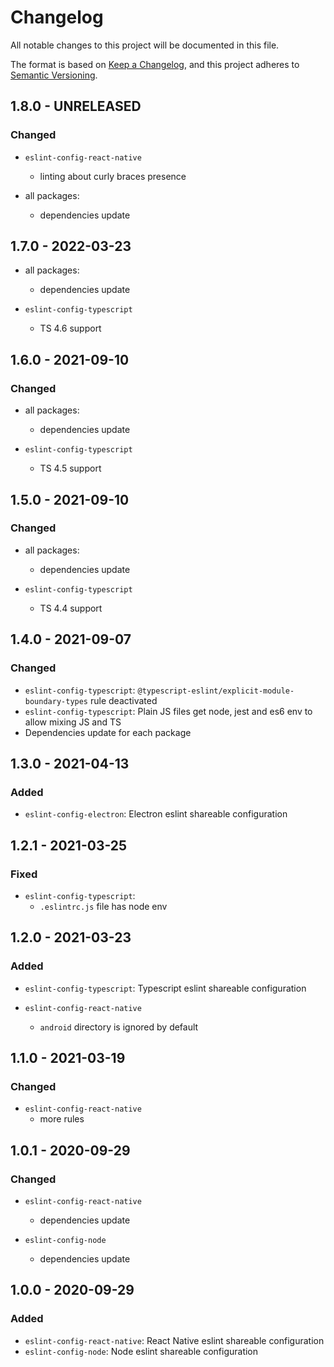 # Changelog

All notable changes to this project will be documented in this file.

The format is based on [Keep a Changelog](https://keepachangelog.com/en/1.0.0/),
and this project adheres to [Semantic Versioning](https://semver.org/spec/v2.0.0.html).

## 1.8.0 - UNRELEASED

### Changed

- `eslint-config-react-native`
  - linting about curly braces presence

- all packages:
  - dependencies update

## 1.7.0 - 2022-03-23

- all packages:
  - dependencies update

- `eslint-config-typescript`
  - TS 4.6 support

## 1.6.0 - 2021-09-10

### Changed

- all packages:
  - dependencies update

- `eslint-config-typescript`
  - TS 4.5 support

## 1.5.0 - 2021-09-10

### Changed

- all packages:
  - dependencies update

- `eslint-config-typescript`
  - TS 4.4 support

## 1.4.0 - 2021-09-07

### Changed

- `eslint-config-typescript`: `@typescript-eslint/explicit-module-boundary-types` rule deactivated
- `eslint-config-typescript`: Plain JS files get node, jest and es6 env to allow mixing JS and TS
- Dependencies update for each package

## 1.3.0 - 2021-04-13

### Added

- `eslint-config-electron`: Electron eslint shareable configuration

## 1.2.1 - 2021-03-25

### Fixed

- `eslint-config-typescript`:
  - `.eslintrc.js` file has node env

## 1.2.0 - 2021-03-23

### Added

- `eslint-config-typescript`: Typescript eslint shareable configuration

- `eslint-config-react-native`
  - `android` directory is ignored by default

## 1.1.0 - 2021-03-19

### Changed

- `eslint-config-react-native`
  - more rules

## 1.0.1 - 2020-09-29

### Changed

- `eslint-config-react-native`
  - dependencies update

- `eslint-config-node`
  - dependencies update

## 1.0.0 - 2020-09-29

### Added

- `eslint-config-react-native`: React Native eslint shareable configuration
- `eslint-config-node`: Node eslint shareable configuration
